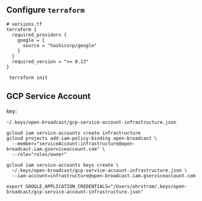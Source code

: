 ## Configure `terraform` 

```shell
# versions.tf
terraform {
  required_providers {
    google = {
      source = "hashicorp/google"
    }
  }
  required_version = ">= 0.13"
}
```

```shell
 terraform init
```


## GCP Service Account

key:

`~/.keys/open-broadcast/gcp-service-account-infrastructure.json`

```shell
gcloud iam service-accounts create infrastructure
gcloud projects add-iam-policy-binding open-broadcast \
  --member="serviceAccount:infrastructure@open-broadcast.iam.gserviceaccount.com" \
  --role="roles/owner"
```

```shell
gcloud iam service-accounts keys create \
  ~/.keys/open-broadcast/gcp-service-account-infrastructure.json \
  --iam-account=infrastructure@open-broadcast.iam.gserviceaccount.com
```

```shell
export GOOGLE_APPLICATION_CREDENTIALS="/Users/ohrstrom/.keys/open-broadcast/gcp-service-account-infrastructure.json"
```